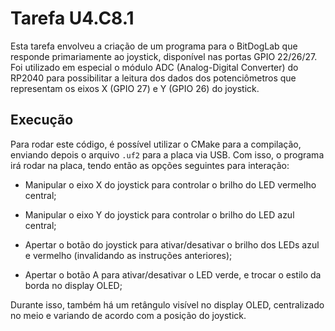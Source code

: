# Tarefa U4.C8.1

Esta tarefa envolveu a criação de um programa para o BitDogLab que
responde primariamente ao joystick, disponível nas portas GPIO 22/26/27.
Foi utilizado em especial o módulo ADC (Analog-Digital Converter) do
RP2040 para possibilitar a leitura dos dados dos potenciômetros que
representam os eixos X (GPIO 27) e Y (GPIO 26) do joystick.

## Execução

Para rodar este código, é possível utilizar o CMake para a compilação,
enviando depois o arquivo `.uf2` para a placa via USB. Com isso, o
programa irá rodar na placa, tendo então as opções seguintes para
interação:

- Manipular o eixo X do joystick para controlar o brilho do LED vermelho
    central;

- Manipular o eixo Y do joystick para controlar o brilho do LED azul
    central;

- Apertar o botão do joystick para ativar/desativar o brilho dos LEDs
    azul e vermelho (invalidando as instruções anteriores);

- Apertar o botão A para ativar/desativar o LED verde, e trocar o estilo
    da borda no display OLED;

Durante isso, também há um retângulo visível no display OLED,
centralizado no meio e variando de acordo com a posição do joystick.
